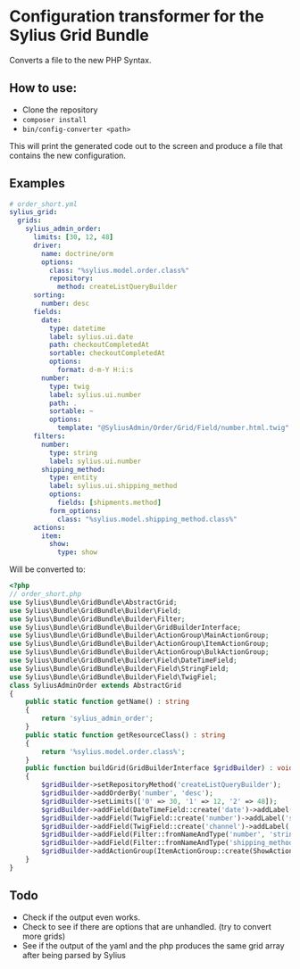 # Configuration transformer for the Sylius Grid Bundle
Converts a file to the new PHP Syntax.

## How to use:
* Clone the repository
* `composer install`
* `bin/config-converter <path>`

This will print the generated code out to the screen and produce a file that contains the new configuration.

## Examples
```yaml
# order_short.yml
sylius_grid:
  grids:
    sylius_admin_order:
      limits: [30, 12, 48]
      driver:
        name: doctrine/orm
        options:
          class: "%sylius.model.order.class%"
          repository:
            method: createListQueryBuilder
      sorting:
        number: desc
      fields:
        date:
          type: datetime
          label: sylius.ui.date
          path: checkoutCompletedAt
          sortable: checkoutCompletedAt
          options:
            format: d-m-Y H:i:s
        number:
          type: twig
          label: sylius.ui.number
          path: .
          sortable: ~
          options:
            template: "@SyliusAdmin/Order/Grid/Field/number.html.twig"
      filters:
        number:
          type: string
          label: sylius.ui.number
        shipping_method:
          type: entity
          label: sylius.ui.shipping_method
          options:
            fields: [shipments.method]
          form_options:
            class: "%sylius.model.shipping_method.class%"
      actions:
        item:
          show:
            type: show
```

Will be converted to:
```php
<?php
// order_short.php
use Sylius\Bundle\GridBundle\AbstractGrid;
use Sylius\Bundle\GridBundle\Builder\Field;
use Sylius\Bundle\GridBundle\Builder\Filter;
use Sylius\Bundle\GridBundle\Builder\GridBuilderInterface;
use Sylius\Bundle\GridBundle\Builder\ActionGroup\MainActionGroup;
use Sylius\Bundle\GridBundle\Builder\ActionGroup\ItemActionGroup;
use Sylius\Bundle\GridBundle\Builder\ActionGroup\BulkActionGroup;
use Sylius\Bundle\GridBundle\Builder\Field\DateTimeField;
use Sylius\Bundle\GridBundle\Builder\Field\StringField;
use Sylius\Bundle\GridBundle\Builder\Field\TwigFiel;
class SyliusAdminOrder extends AbstractGrid
{
    public static function getName() : string
    {
        return 'sylius_admin_order';
    }
    public static function getResourceClass() : string
    {
        return '%sylius.model.order.class%';
    }
    public function buildGrid(GridBuilderInterface $gridBuilder) : void
    {
        $gridBuilder->setRepositoryMethod('createListQueryBuilder');
        $gridBuilder->addOrderBy('number', 'desc');
        $gridBuilder->setLimits(['0' => 30, '1' => 12, '2' => 48]);
        $gridBuilder->addField(DateTimeField::create('date')->addLabel('sylius.ui.date')->setPath('checkoutCompletedAt')->setSortable(true, 'checkoutCompletedAt')->setOptions(['format' => 'd-m-Y H:i:s']));
        $gridBuilder->addField(TwigField::create('number')->addLabel('sylius.ui.number')->setPath('.')->setSortable(true)->setOptions(['template' => '@SyliusAdmin/Order/Grid/Field/number.html.twig']));
        $gridBuilder->addField(TwigField::create('channel')->addLabel('sylius.ui.channel')->setSortable(true, 'channel.code')->setOptions(['template' => '@SyliusAdmin/Order/Grid/Field/channel.html.twig']));
        $gridBuilder->addField(Filter::fromNameAndType('number', 'string')->addLabel('sylius.ui.number'));
        $gridBuilder->addField(Filter::fromNameAndType('shipping_method', 'entity')->addLabel('sylius.ui.shipping_method')->setOptions(['fields' => ['0' => 'shipments.method']])->setFormOptions(['class' => '%sylius.model.shipping_method.class%']));
        $gridBuilder->addActionGroup(ItemActionGroup::create(ShowAction::create()));
    }
}
```

## Todo
* Check if the output even works.
* Check to see if there are options that are unhandled. (try to convert more grids)
* See if the output of the yaml and the php produces the same grid array after being parsed by Sylius

